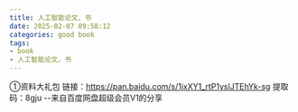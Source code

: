 ```yaml
---
title: 人工智能论文、书
date: 2025-02-07 09:58:12
categories: good book
tags:
- book
- 人工智能论文、书
---
```

①资料大礼包
链接：https://pan.baidu.com/s/1jxXY1_rtP1yslJTEhYk-sg 
提取码：8gju 
--来自百度网盘超级会员V1的分享